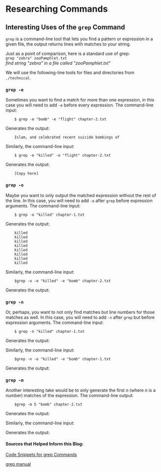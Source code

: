 # Researching Commands
## Interesting Uses of the `grep` Command ##
`grep` is a command-line tool that lets you find a pattern or expression in a given file, the output returns lines with matches to your string.<br> 

Just as a point of comparison, here is a standard use of grep: <br>
`grep "zebra" zooPamphlet.txt` <br>
_find string "zebra" in a file called "zooPamphlet.txt"_ <br>


We will use the following-line tools for files and directories from `./technical`. <br>
### `grep -e`
Sometimes you want to find a match for more than one expression, in this case you will need to add `-e` before every expression. The command-line input: 

        $ grep -e "bomb" -e "flight" chapter-2.txt
    
Generates the output:
        
        Islam, and celebrated recent suicide bombings of 
        
Similarly, the command-line input:

        $ grep -e "killed" -e "flight" chapter-2.txt
        
Generates the output:

        [Copy here]
        
### `grep -o`
Maybe you want to only output the matched expression without the rest of the line. In this case, you will need to add `-o` after `grep` before expression arguments. The command-line input:

        $ grep -o "killed" chapter-1.txt
        
Generates the output:

        killed
        killed
        killed
        killed
        killed
        killed
        killed
        killed

Similarly, the command-line input:

        $grep -o -e "killed" -e "bomb" chapter-2.txt

Generates the output:



### `grep -n`
Or, perhaps, you want to not only find matches but line numbers for those matches as well. In this case, you will need to add `-n` after `grep` but before expression arguments. The command-line input: 

        $ grep -n "killed" chapter-1.txt

Generates the output:



Similarly, the command-line input: 

        $grep -n -e "killed" -e "bomb" chapter-1.txt

Generates the output:
### `grep -m`
Another interesting take would be to only generate the first _n_ (where _n_ is a number) matches of the expression. The command-line output:

        $grep -m 5 "bomb" chapter-2.txt

Generates the output: 



Similarly, the command-line input:



Generates the output:
#### Sources that Helped Inform this Blog:

[Code Snippets for grep Commands](https://www.makeuseof.com/grep-command-practical-examples/) <br>

[grep manual](https://ss64.com/bash/grep.html)

